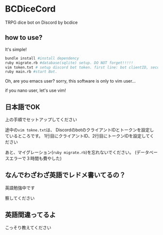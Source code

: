 # BCDiceCord

TRPG dice bot on Discord by bcdice

## how to use?
It's simple!

```sh
bundle install #install dependency
ruby migrate.rb #database(sqlite) setup. DO NOT forget!!!!!
vim token.txt # setup discord bot token. first line: bot clientID, second line: bot token
ruby main.rb #start Bot.
```

Oh, are you emacs user?
sorry, this software is only to vim user...

if you nano user, let's use vim!

## 日本語でOK
上の手順でセットアップしてください

途中の`vim tokne.txt`は、
DiscordのbotのクライアントIDとトークンを設定しているところです。
1行目にクライアントID、2行目にトークンIDを設定してください

あと、マイグレーション(`ruby migrate.rb`)を忘れないでください。
(データベースエラーで３時間も費やした)

## なんでわざわざ英語でレドメ書いてるの？
英語勉強中です

察してください

## 英語間違ってるよ
こっそり教えてください
